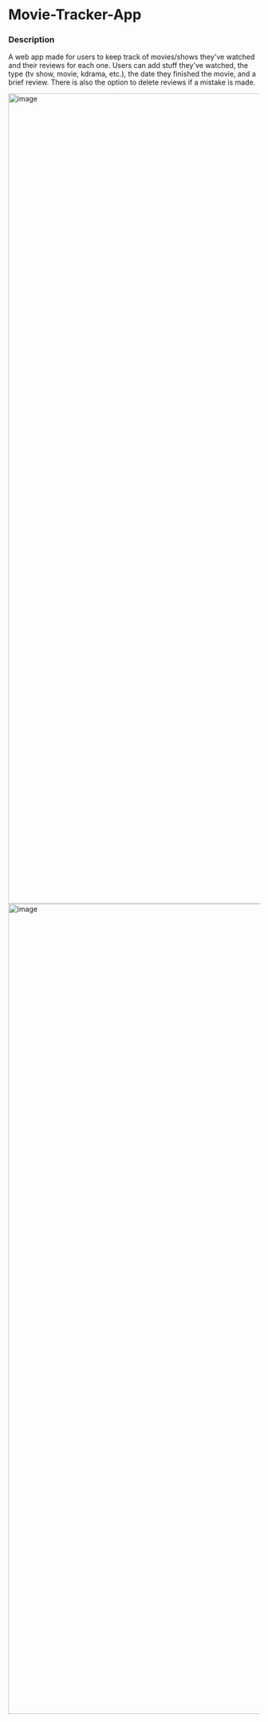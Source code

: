 # Movie-Tracker-App

### Description
A web app made for users to keep track of movies/shows they've watched and their reviews for each one. Users can add stuff they've watched, the type (tv show, movie, kdrama, etc.), the date they finished the movie, and a brief review. There is also the option to delete reviews if a mistake is made. 

<img width="1624" alt="image" src="https://user-images.githubusercontent.com/116975786/211426664-d2cedd97-a325-48a3-8f0b-afb3a0e597dc.png">
<img width="1624" alt="image" src="https://user-images.githubusercontent.com/116975786/211426973-b94d4515-825e-429c-a810-9f6d81e5755d.png">
